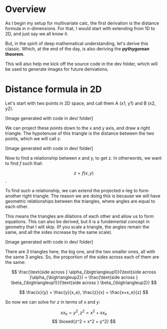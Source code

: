 # Overview
As I begin my setup for multivariate calc, the first derivation is the distance formula in n-dimensions. For that, I would start with extending from 1D to 2D, and just say we all know it.

But, in the spirit of deep mathematical understanding, let's derive this classic. Which, at the end of the day, is also deriving the **pythygorean theorem**.

This will also help me kick off the source code in the dev folder, which will be used to generate images for future derivations.

# Distance formula in 2D
Let's start with two points in 2D space, and call them A (x1, y1) and B (x2, y2).

[Image generated with code in dev/ folder]

We can project these points down to the x and y axis, and draw a right triangle. The hypotenuse of this triangle is the distance between the two points, which we will call $z$.

[Image generated with code in dev/ folder]

Now to find a relationship between x and y, to get z. In otherwords, we want to find $f$ such that:

$$z = f(x, y)$$.

To find such a relationship, we can extend the projected x-leg to form another right triangle. The reason we are doing this is because we will have geometric relationships between the triangles, where angles are equal to each other. 

This means the triangles are dilations of each other and allow us to form equations. This can also be derived, but it is a fundemental concept in geometry that I will skip. (If you scale a triangle, the angles remain the same, and all the sides increase by the same scale).

[Image generated with code in dev/ folder]

There are 3 triangles here, the big one, and the two smaller ones, all with the same 3 angles. So, the proportion of the sides across each of them are the same:

$$ 
\frac{\text{side across } \alpha_{\bigtriangleup1}}{\text{side across }\alpha_{\bigtriangleup2}} = \frac{\text{side across } \beta_{\bigtriangleup1}}{\text{side across } \beta_{\bigtriangleup2}}
$$

$$
\frac{x}{y} = \frac{y}{x_e}, \frac{z}{x} = \frac{x+x_e}{z}
$$

So now we can solve for $z$ in terms of $x$ and $y$: 

$$ xx_e = y^2, z^2 = x^2 + xx_e$$
$$ \boxed{z^2 = x^2 + y^2} $$